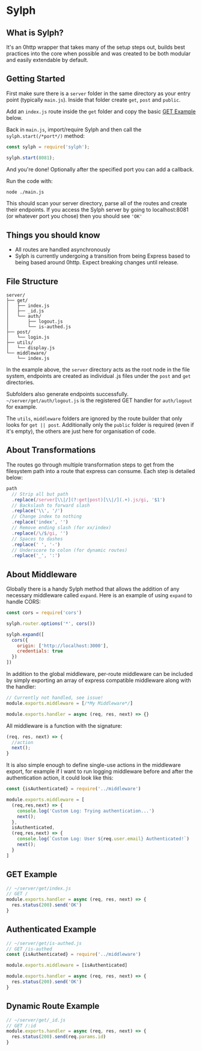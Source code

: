 # Sylph

## What is Sylph?

It's an 0http wrapper that takes many of the setup steps out, builds best practices into the core when possible and was created to be both modular and easily extendable by default.

## Getting Started

First make sure there is a ```server``` folder in the same directory as your entry point (typically ```main.js```). Inside that folder create ```get```, ```post``` and ```public```.

Add an ```index.js``` route inside the ```get``` folder and copy the basic [GET Example](#get-example) below.

Back in ```main.js```, import/require Sylph and then call the ```sylph.start(/*port*/)``` method:

```js
const sylph = require('sylph');

sylph.start(8081);
```

And you're done! Optionally after the specified port you can add a callback. 

Run the code with:

```bash
node ./main.js
```

This should scan your server directory, parse all of the routes and create their endpoints. If you access the Sylph server by going to localhost:8081 (or whatever port you chose) then you should see ```'OK'```

## Things you should know

- All routes are handled asynchronously
- Sylph is currently undergoing a transition from being Express based to being based around 0http. Expect breaking changes until release.

## File Structure

```
server/
├── get/
│   ├── index.js
│   ├── _id.js
│   └── auth/
│       ├── logout.js
│       └── is-authed.js
├── post/
│   └── login.js
├── utils/
│   └── display.js
└── middleware/
    └── index.js
```

In the example above, the ```server``` directory acts as the root node in the file system, endpoints are created as individual .js files under the ```post``` and ```get``` directories.

Subfolders also generate endpoints successfully. ```~/server/get/auth/logout.js``` is the registered GET handler for ```auth/logout``` for example.

The ```utils```, ```middleware``` folders are ignored by the route builder that only looks for ```get || post```. Additionally only the ```public``` folder is required (even if it's empty), the others are just here for organisation of code.

## About Transformations

The routes go through multiple transformation steps to get from the filesystem path into a route that express can consume. Each step is detailed below:
```js
path
  // Strip all but path
  .replace(/server[\\|/](?:get|post)[\\|/](.+).js/gi, '$1') 
  // Backslash to forward slash
  .replace('\\', '/') 
  // Change index to nothing
  .replace('index', '') 
  // Remove ending slash (for xx/index)
  .replace(/\/$/gi, '') 
  // Spaces to dashes
  .replace(' ', '-') 
  // Underscore to colon (for dynamic routes)
  .replace('_', ':') 
```

## About Middleware

Globally there is a handy Sylph method that allows the addition of any necessary middleware called ```expand```. Here is an example of using ```expand``` to handle CORS:

```js
const cors = require('cors')

sylph.router.options('*', cors())

sylph.expand([
  cors({
    origin: ['http://localhost:3000'],
    credentials: true
  })
])
```

In addition to the global middleware, per-route middleware can be included by simply exporting an array of express compatible middleware along with the handler:
```js
// Currently not handled, see issue!
module.exports.middleware = [/*My Middleware*/]

module.exports.handler = async (req, res, next) => {}
```

All middleware is a function with the signature:

```js
(req, res, next) => {
  //action
  next();
}
```

It is also simple enough to define single-use actions in the middleware export, for example if I want to run logging middleware before and after the authentication action, it could look like this:

```js
const {isAuthenticated} = require('../middleware')

module.exports.middleware = [
  (req,res,next) => {
    console.log('Custom Log: Trying authentication...')
    next();
  },
  isAuthenticated, 
  (req,res,next) => {
    console.log(`Custom Log: User ${req.user.email} Authenticated!`)
    next();
  }
]
```

## GET Example

```js
// ~/server/get/index.js
// GET /
module.exports.handler = async (req, res, next) => {
  res.status(200).send('OK')
}
```

## Authenticated Example

```js
// ~/server/get/is-authed.js
// GET /is-authed
const {isAuthenticated} = require('../middleware')

module.exports.middleware = [isAuthenticated]

module.exports.handler = async (req, res, next) => {
  res.status(200).send('OK')
}

```

## Dynamic Route Example

```js
// ~/server/get/_id.js
// GET /:id
module.exports.handler = async (req, res, next) => {
  res.status(200).send(req.params.id)
}

```